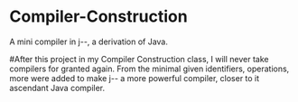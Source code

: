 # Compiler-Construction
A mini compiler in j--, a derivation of Java.

#After this project in my Compiler Construction class, I will never take compilers for granted again. From the minimal given identifiers, operations,
more were added to make j-- a more powerful compiler, closer to it ascendant Java compiler.
